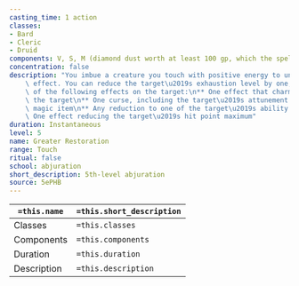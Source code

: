 ```yaml
---
casting_time: 1 action
classes:
- Bard
- Cleric
- Druid
components: V, S, M (diamond dust worth at least 100 gp, which the spell consumes)
concentration: false
description: "You imbue a creature you touch with positive energy to undo a debilitating\
    \ effect. You can reduce the target\u2019s exhaustion level by one, or end one\
    \ of the following effects on the target:\n** One effect that charmed or petrified\
    \ the target\n** One curse, including the target\u2019s attunement to a cursed\
    \ magic item\n** Any reduction to one of the target\u2019s ability scores\n**\
    \ One effect reducing the target\u2019s hit point maximum"
duration: Instantaneous
level: 5
name: Greater Restoration
range: Touch
ritual: false
school: abjuration
short_description: 5th-level abjuration
source: 5ePHB
---
```


| `=this.name` | `=this.short_description` |
| ------------ | ------------------------- |
| Classes      | `=this.classes`           |
| Components   | `=this.components`        |
| Duration     | `=this.duration`          |
| Description  | `=this.description`       |